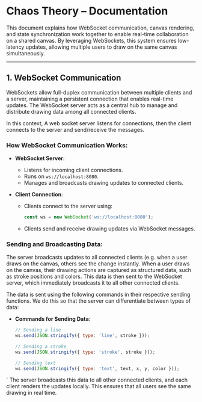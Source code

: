 # Chaos Theory – Documentation

This document explains how WebSocket communication, canvas rendering, and state synchronization work together to enable real-time collaboration on a shared canvas. By leveraging WebSockets, this system ensures low-latency updates, allowing multiple users to draw on the same canvas simultaneously.

---

## 1. WebSocket Communication

WebSockets allow full-duplex communication between multiple clients and a server, maintaining a persistent connection that enables real-time updates. The WebSocket server acts as a central hub to manage and distribute drawing data among all connected clients. 

In this context, A web socket server listens for connections, then the client connects to the server and send/receive the messages. 

### How WebSocket Communication Works:

- **WebSocket Server**:
  - Listens for incoming client connections.
  - Runs on `ws://localhost:8080`.
  - Manages and broadcasts drawing updates to connected clients.

- **Client Connection**:
  - Clients connect to the server using:
    ```javascript
    const ws = new WebSocket('ws://localhost:8080');
    ```
  - Clients send and receive drawing updates via WebSocket messages.

### Sending and Broadcasting Data:

The server broadcasts updates to all connected clients (e.g. when a user draws on the canvas, others see the change instantly.  When a user draws on the canvas, their drawing actions are captured as structured data, such as stroke positions and colors. This data is then sent to the WebSocket server, which immediately broadcasts it to all other connected clients.  

The data is sent using the following commands in their respective sending functions. We do this so that the server can differentiate between types of data:

- **Commands for Sending Data**:
  ```javascript
  // Sending a line
  ws.send(JSON.stringify({ type: 'line', stroke }));

  // Sending a stroke
  ws.send(JSON.stringify({ type: 'stroke', stroke }));

  // Sending text
  ws.send(JSON.stringify({ type: 'text', text, x, y, color }));
`
  The server broadcasts this data to all other connected clients, and each client renders the updates locally. This ensures that all users see the same drawing in real time.
